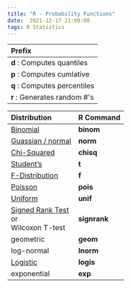 ```yaml
---
title: "R - Probability Functions"
date:  2021-12-17 21:00:00
tags: R Statistics
---
```


| Prefix                       |
| :--------------------------- |
| **d** : Computes quantiles   |
| **p** : Computes cumlative   |
| **q** : Computes percentiles |
| **r** : Generates random #'s |


| Distribution | R Command |
| :----------- | :-------- |
| [Binomial](http://mathworld.wolfram.com/BinomialDistribution.html)                               | **binom**    |
| [Guassian / normal ](http://mathworld.wolfram.com/NormalDistribution.html)                       | **norm**     |
| [Chi-Squared](http://mathworld.wolfram.com/Chi-SquaredDistribution.html)                         | **chisq**    |
| [Student’s](http://mathworld.wolfram.com/Studentst-Distribution.html)                            | **t**        |
| [F-Distribution](http://mathworld.wolfram.com/F-Distribution.html)                               | **f**        |
| [Poisson](http://mathworld.wolfram.com/PoissonDistribution.html)                                 | **pois**     |
| [Uniform](http://mathworld.wolfram.com/UniformDistribution.html)                                 | **unif**     |
| [Signed Rank Test](https://www.statstest.com/wilcoxon-signed-rank-test)<br>or<br>Wilcoxon T-test | **signrank** |
| geometric                                                                                        | **geom**     |
| log-normal                                                                                       | **lnorm**    |
| [Logistic](https://www.ibm.com/topics/logistic-regression)                                       | **logis**    |
| exponential                                                                                      | **exp**      |